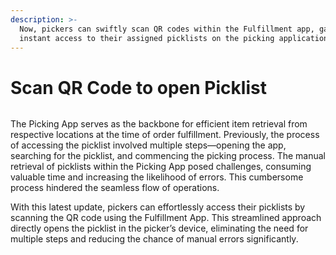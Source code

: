 ```yaml
---
description: >-
  Now, pickers can swiftly scan QR codes within the Fulfillment app, gaining
  instant access to their assigned picklists on the picking application.
---
```


# Scan QR Code to open Picklist

<figure><img src="https://www.hotwax.co/hubfs/Scan%20QR.png" alt=""><figcaption></figcaption></figure>

The Picking App serves as the backbone for efficient item retrieval from respective locations at the time of order fulfillment. Previously, the process of accessing the picklist involved multiple steps—opening the app, searching for the picklist, and commencing the picking process. The manual retrieval of picklists within the Picking App posed challenges, consuming valuable time and increasing the likelihood of errors. This cumbersome process hindered the seamless flow of operations.

With this latest update, pickers can effortlessly access their picklists by scanning the QR code using the Fulfillment App. This streamlined approach directly opens the picklist in the picker’s device, eliminating the need for multiple steps and reducing the chance of manual errors significantly.
